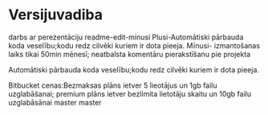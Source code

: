 # Versijuvadiba
darbs ar perezentāciju
 readme-edit-minusi
Plusi-Automātiski pārbauda koda veselību;kodu redz cilvēki kuriem ir dota pieeja.
Mīnusi- izmantošanas laiks tikai 50min mēnesī; neatbalsta komentāru pierakstīšanu pie projekta

Automātiski pārbauda koda veselību;kodu redz cilvēki kuriem ir dota pieeja.

Bitbucket cenas:Bezmaksas plāns ietver 5 lieotājus un 1gb failu uzglabāšanai; premium plāns ietver bezlimita lietotāju skaitu un 10gb failu uzglabāsānai
master
 master
